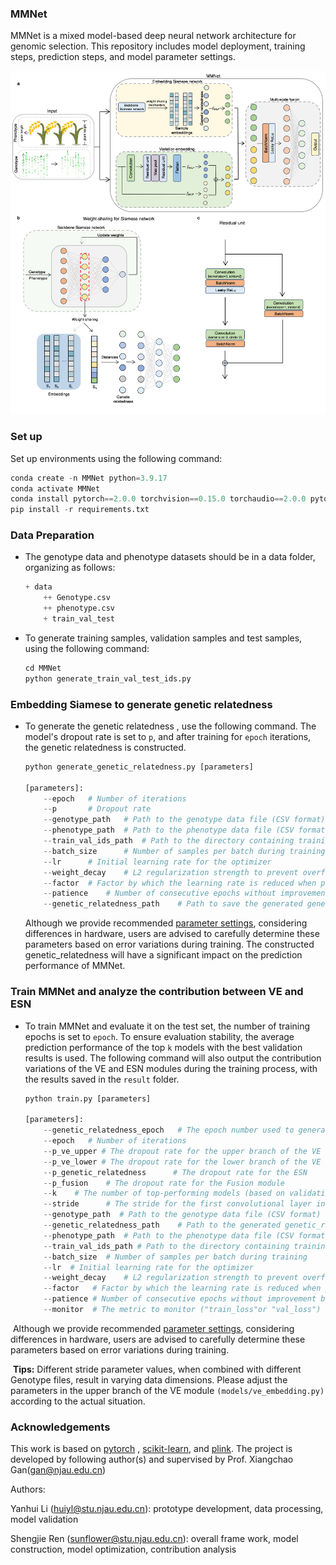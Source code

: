 ### MMNet

MMNet is a mixed model-based deep neural network architecture for genomic selection. This repository includes model deployment, training steps, prediction steps, and model parameter settings.

![](save/model.png)



### Set up

Set up environments using the following command:

```python
conda create -n MMNet python=3.9.17
conda activate MMNet
conda install pytorch==2.0.0 torchvision==0.15.0 torchaudio==2.0.0 pytorch-cuda=11.8 -c pytorch -c nvidia
pip install -r requirements.txt 
```

### Data Preparation

- The genotype data and phenotype datasets should be in a data folder, organizing as follows:

  ```python
  + data
      ++ Genotype.csv
      ++ phenotype.csv
      + train_val_test
  ```

- To generate training samples, validation samples and test samples, using the following command:

  ```python
  cd MMNet
  python generate_train_val_test_ids.py
  ```

### Embedding Siamese to generate genetic relatedness

- To generate the genetic relatedness , use the following command. The model's dropout rate is set to `p`, and after training for `epoch` iterations, the genetic relatedness is constructed.

  ```python
  python generate_genetic_relatedness.py [parameters]
  
  [parameters]:
      --epoch   # Number of iterations
      --p       # Dropout rate
      --genotype_path   # Path to the genotype data file (CSV format)
      --phenotype_path  # Path to the phenotype data file (CSV format)
      --train_val_ids_path  # Path to the directory containing training, validation, and test set indices
      --batch_size      # Number of samples per batch during training
      --lr      # Initial learning rate for the optimizer
      --weight_decay    # L2 regularization strength to prevent overfitting
      --factor  # Factor by which the learning rate is reduced when performance plateaus
      --patience    # Number of consecutive epochs without improvement before reducing the learning rate
      --genetic_relatedness_path    # Path to save the generated genetic_relatedness
  ```
  
  Although we provide recommended [parameter settings](save/parameter_to_generate_genetic_relatedness.md), considering differences in hardware, users are advised to carefully determine these parameters based on error variations during training. The constructed genetic_relatedness will have a significant impact on the prediction performance of MMNet.


### Train MMNet and analyze the contribution between VE and ESN

- To train MMNet and evaluate it on the test set, the number of training epochs is set to `epoch`. To ensure evaluation stability, the average prediction performance of the top `k` models with the best validation results is used. The following command will also output the contribution variations of the VE and ESN modules during the training process, with the results saved in the `result` folder.

  ```python
  python train.py [parameters]
  
  [parameters]:
      --genetic_relatedness_epoch   # The epoch number used to generate and save the genetic relatedness
      --epoch	# Number of iterations
      --p_ve_upper # The dropout rate for the upper branch of the VE
      --p_ve_lower # The dropout rate for the lower branch of the VE 
      --p_genetic_relatedness      # The dropout rate for the ESN 
      --p_fusion    # The dropout rate for the Fusion module
      --k 	 # The number of top-performing models (based on validation performance) to average for evaluation
      --stride      # The stride for the first convolutional layer in the upper branch of the VE
      --genotype_path  # Path to the genotype data file (CSV format)
      --genetic_relatedness_path    # Path to the generated genetic_relatedness
      --phenotype_path  # Path to the phenotype data file (CSV format)
      --train_val_ids_path # Path to the directory containing training, validation, and test set indices
      --batch_size  # Number of samples per batch during training
      --lr  # Initial learning rate for the optimizer
      --weight_decay    # L2 regularization strength to prevent overfitting
      --factor   # Factor by which the learning rate is reduced when performance plateaus
      --patience # Number of consecutive epochs without improvement before reducing the learning rate
      --monitor  # The metric to monitor ("train_loss"or "val_loss")
  ```

​	Although we provide recommended [parameter settings](save/parameter_to_train_MMNet.md), considering differences in hardware, users are advised to carefully determine these parameters based on error variations during training. 

​	**Tips:** Different stride parameter values, when combined with different Genotype files, result in varying data dimensions. Please adjust the parameters in the upper branch of the VE module `(models/ve_embedding.py)` according to the actual situation.

### Acknowledgements

This work is based on [pytorch](https://pytorch.org/) ,  [scikit-learn](https://scikit-learn.org/),  and [plink](https://www.cog-genomics.org/plink/). The project is developed by following author(s) and supervised by Prof. Xiangchao Gan(gan@njau.edu.cn)

Authors:

Yanhui Li  (huiyl@stu.njau.edu.cn): prototype development, data processing, model validation 

Shengjie Ren (sunflower@stu.njau.edu.cn): overall frame work, model construction, model optimization,  contribution analysis

